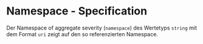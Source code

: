 # Namespace - Specification

Der Namespace of aggregate severity (`namespace`) des Wertetyps `string` mit dem Format `uri` zeigt auf den so referenzierten Namespace.